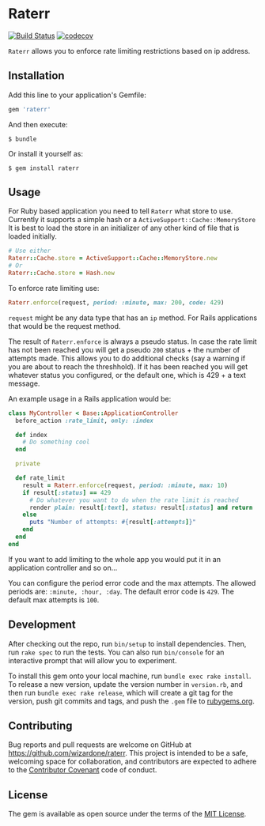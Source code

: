# Raterr
[![Build Status](https://travis-ci.org/wizardone/raterr.svg?branch=master)](https://travis-ci.org/wizardone/raterr)
[![codecov](https://codecov.io/gh/wizardone/raterr/branch/master/graph/badge.svg)](https://codecov.io/gh/wizardone/raterr)

`Raterr` allows you to enforce rate limiting restrictions based on ip
address.

## Installation

Add this line to your application's Gemfile:

```ruby
gem 'raterr'
```

And then execute:

    $ bundle

Or install it yourself as:

    $ gem install raterr

## Usage
For Ruby based application you need to tell `Raterr` what store to use.
Currently it supports a simple hash or a `ActiveSupport::Cache::MemoryStore`
It is best to load the store in an initializer of any other kind of file
that is loaded initially.
```ruby
# Use either
Raterr::Cache.store = ActiveSupport::Cache::MemoryStore.new
# Or
Raterr::Cache.store = Hash.new
```
To enforce rate limiting use:
```ruby
Raterr.enforce(request, period: :minute, max: 200, code: 429)
```
`request` might be any data type that has an `ip` method. For Rails
applications that would be the request method.

The result of `Raterr.enforce` is always a pseudo status. In case the
rate limit has not been reached you will get a pseudo `200` status + the
number of attempts made. This allows you to do additional checks (say a
warning if you are about to reach the threshhold). If
it has been reached you will get whatever status you configured, or the
default one, which is 429 + a text message.

An example usage in a Rails application would be:
```ruby
class MyController < Base::ApplicationController
  before_action :rate_limit, only: :index

  def index
    # Do something cool
  end

  private

  def rate_limit
    result = Raterr.enforce(request, period: :minute, max: 10)
    if result[:status] == 429
      # Do whatever you want to do when the rate limit is reached
      render plain: result[:text], status: result[:status] and return
    else
      puts "Number of attempts: #{result[:attempts]}"
    end
  end
end
```
If you want to add limiting to the whole app you would put it in an
application controller and so on...

You can configure the period error code and the max attempts. The allowed periods
are: `:minute, :hour, :day`.
The default error code is `429`.
The default max attempts is `100`.

## Development

After checking out the repo, run `bin/setup` to install dependencies. Then, run `rake spec` to run the tests. You can also run `bin/console` for an interactive prompt that will allow you to experiment.

To install this gem onto your local machine, run `bundle exec rake install`. To release a new version, update the version number in `version.rb`, and then run `bundle exec rake release`, which will create a git tag for the version, push git commits and tags, and push the `.gem` file to [rubygems.org](https://rubygems.org).

## Contributing

Bug reports and pull requests are welcome on GitHub at https://github.com/wizardone/raterr. This project is intended to be a safe, welcoming space for collaboration, and contributors are expected to adhere to the [Contributor Covenant](http://contributor-covenant.org) code of conduct.


## License

The gem is available as open source under the terms of the [MIT License](http://opensource.org/licenses/MIT).

